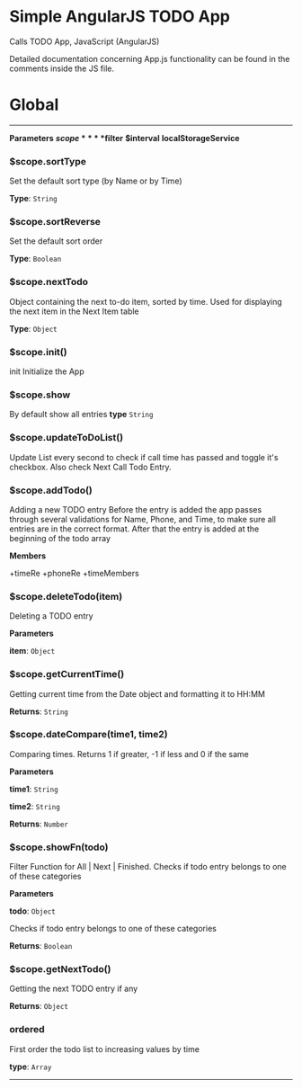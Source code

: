 # Simple AngularJS TODO App
Calls TODO App,
JavaScript (AngularJS)

Detailed documentation concerning App.js functionality can be found in the comments inside the JS file.

# Global

* * *
**Parameters**
**$scope**
**$filter**
**$interval**
**localStorageService**

### $scope.sortType

Set the default sort type (by Name or by Time)

**Type**: `String`

### $scope.sortReverse

Set the default sort order

**Type**: `Boolean`

### $scope.nextTodo

Object containing the next to-do item, sorted by time.
Used for displaying the next item in the Next Item table

**Type**: `Object`

### $scope.init()

init
Initialize the App

### $scope.show

By default show all entries
**type** `String`

### $scope.updateToDoList()

Update List every second to check if call time has passed and toggle it's checkbox.
Also check Next Call Todo Entry.

### $scope.addTodo()

Adding a new TODO entry
Before the entry is added the app passes through several validations for Name, Phone, and Time, to make sure all entries are in the correct format.
After that the entry is added at the beginning of the todo array

**Members**

+timeRe
+phoneRe
+timeMembers

### $scope.deleteTodo(item)

Deleting a TODO entry

**Parameters**

**item**: `Object`



### $scope.getCurrentTime()

Getting current time from the Date object and formatting it to HH:MM

**Returns**: `String`


### $scope.dateCompare(time1, time2)

Comparing times. Returns 1 if greater, -1 if less and 0 if the same

**Parameters**

**time1**: `String`

**time2**: `String`

**Returns**: `Number`


### $scope.showFn(todo)

Filter Function for All | Next | Finished.
Checks if todo entry belongs to one of these categories

**Parameters**

**todo**: `Object`

Checks if todo entry belongs to one of these categories

**Returns**: `Boolean`


### $scope.getNextTodo()

Getting the next TODO entry if any

**Returns**: `Object`

### ordered

First order the todo list to increasing values by time

**type**: `Array`

* * *










